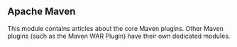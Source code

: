## Apache Maven

This module contains articles about the core Maven plugins. Other Maven plugins (such as the Maven WAR Plugin) have their own dedicated modules.